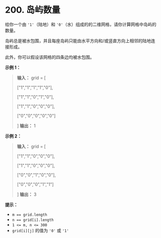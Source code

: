 # 200. 岛屿数量

给你一个由 `'1'`（陆地）和 `'0'`（水）组成的的二维网格，请你计算网格中岛屿的数量。

岛屿总是被水包围，并且每座岛屿只能由水平方向和/或竖直方向上相邻的陆地连接形成。

此外，你可以假设该网格的四条边均被水包围。

**示例 1：**

> **输入：** grid = \[
>
> \["1","1","1","1","0"],
>
> \["1","1","0","1","0"],
>
> \["1","1","0","0","0"],
>
> \["0","0","0","0","0"]
>
> ]
> **输出：** 1

**示例 2：**

> **输入：** grid = \[
>
> \["1","1","0","0","0"],
>
> \["1","1","0","0","0"],
>
> \["0","0","1","0","0"],
>
> \["0","0","0","1","1"]
>
> ]
> **输出：** 3

**提示：**

* `m == grid.length`
* `n == grid[i].length`
* `1 <= m, n <= 300`
* `grid[i][j]` 的值为 `'0'` 或 `'1'`